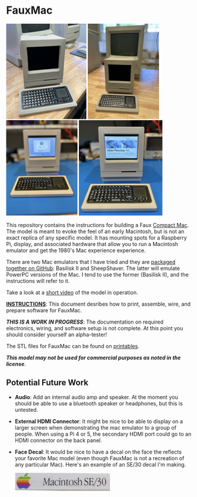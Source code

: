 # FauxMac

<img height ="256" src="images/Actual/Faux_and_Real_3.jpeg">
<img height ="256" src="images/Actual/Faux_and_Real_1.jpeg">
<img height ="256" src="images/Actual/Full_Portrait_Kbd_2.jpeg">
<img height ="256" src="images/Actual/Full_Portrait_PS.jpeg">

This repository contains the instructions for building a Faux [Compact Mac](https://en.wikipedia.org/wiki/Compact_Macintosh). The model is meant to evoke the feel of an early Macintosh, but is not an exact replica of any specific model. It has mounting spots for a Raspberry Pi, display, and associated hardware that allow you to run a Macintosh emulator and get the 1980's Mac experience experience.

There are two Mac emulators that I have tried and they are [packaged together on GitHub](https://github.com/kanjitalk755/macemu/tree/master): Basilisk II and SheepShaver. The latter will emulate PowerPC versions of the Mac. I tend to use the former (Basilisk II), and the instructions will refer to it.

Take a look at a [short video](https://youtu.be/NNNNNN) of the model in operation.

**[INSTRUCTIONS](Instructions.md)**: This document desribes how to print, assemble, wire, and prepare software for FauxMac.

***THIS IS A WORK IN PROGRESS***: The documentation on required electronics, wiring, and software setup is not complete. At this point you should consider yourself an alpha-tester!

The STL files for FauxMac can be found on [printables](https://www.printables.com/model/NNNNNNN).

***This model may not be used for commercial purposes as noted in the license***.

## Potential Future Work

* **Audio**: Add an internal audio amp and speaker. At the moment you should be able to use a bluetooth speaker or headphones, but this is untested.
* **External HDMI Connector**: It might be nice to be able to display on a larger screen when demonstrating the mac emulator to a group of people. When using a Pi 4 or 5, the secondary HDMI port could go to an HDMI connector on the back panel.
* **Face Decal**: It would be nice to have a decal on the face the reflects your favorite Mac model (even though FauxMac is not a recreation of any particular Mac). Here's an example of an SE/30 decal I'm making.

  <img width ="256" src="images/SE30_Decal.jpg">
